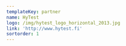 ```yaml
---
templateKey: partner
name: HyTest
logo: /img/hytest_logo_horizontal_2013.jpg
link: 'http://www.hytest.fi'
sortorder: 1
---
```


